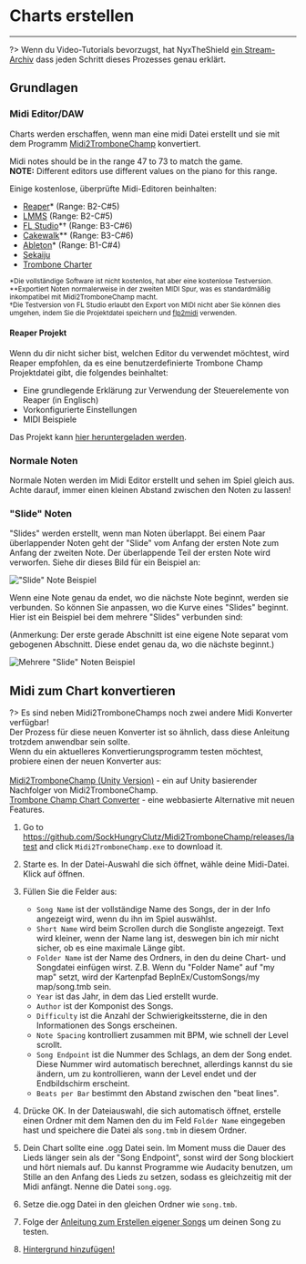 # Charts erstellen
---

?> Wenn du Video-Tutorials bevorzugst, hat NyxTheShield [ein Stream-Archiv](https://www.youtube.com/watch?v=ig27SlJveGs) dass jeden Schritt dieses Prozesses genau erklärt.

## Grundlagen
### Midi Editor/DAW
Charts werden erschaffen, wenn man eine midi Datei erstellt und sie mit dem Programm [Midi2TromboneChamp](#converting-midi-to-map-file) konvertiert.

Midi notes should be in the range 47 to 73 to match the game.<br>**NOTE:** Different editors use different values on the piano for this range.

Einige kostenlose, überprüfte Midi-Editoren beinhalten:
- [Reaper](https://www.reaper.fm/download.php)* (Range: B2-C#5)
- [LMMS](https://lmms.io/download#windows) (Range: B2-C#5)
- [FL Studio](https://www.image-line.com/fl-studio-download/)*† (Range: B3-C#6)
- [Cakewalk](https://www.bandlab.com/products/cakewalk)** (Range: B3-C#6)
- [Ableton](https://www.ableton.com/en/trial/)* (Range: B1-C#4)
- [Sekaiju](http://openmidiproject.osdn.jp/Sekaiju_en.html)
- [Trombone Charter](https://github.com/towai/TromboneCharter/releases/latest)

<sub>*Die vollständige Software ist nicht kostenlos, hat aber eine kostenlose Testversion.</sub><br> <sub>**Exportiert Noten normalerweise in der zweiten MIDI Spur, was es standardmäßig inkompatibel mit Midi2TromboneChamp macht.</sub><br> <sub>†Die Testversion von FL Studio erlaubt den Export von MIDI nicht aber Sie können dies umgehen, indem Sie die Projektdatei speichern und <a href="https://github.com/Kaydax/flp2midi/releases/latest">flp2midi</a> verwenden.</p>

<h4 spaces-before="0">
  Reaper Projekt
</h4>

<p spaces-before="0">
  Wenn du dir nicht sicher bist, welchen Editor du verwendet möchtest, wird Reaper empfohlen, da es eine benutzerdefinierte Trombone Champ Projektdatei gibt, die folgendes beinhaltet:
</p>

<ul>
  <li>
    Eine grundlegende Erklärung zur Verwendung der Steuerelemente von Reaper (in Englisch)
  </li>
  <li>
    Vorkonfigurierte Einstellungen
  </li>
  <li>
    MIDI Beispiele
  </li>
</ul>

<p spaces-before="0">
  Das Projekt kann <a href="https://trombone.wiki/docs/files/REAPER_Trombone_Champ_Charting_Template.zip">hier heruntergeladen werden</a>.
</p>

<h3 spaces-before="0">
  Normale Noten
</h3>

<p spaces-before="0">
  Normale Noten werden im Midi Editor erstellt und sehen im Spiel gleich aus. Achte darauf, immer einen kleinen Abstand zwischen den Noten zu lassen!
</p>

<h3 spaces-before="0">
  "Slide" Noten
</h3>

<p spaces-before="0">
  "Slides" werden erstellt, wenn man Noten überlappt. Bei einem Paar überlappender Noten geht der "Slide" vom Anfang der ersten Note zum Anfang der zweiten Note. Der überlappende Teil der ersten Note wird verworfen. Siehe dir dieses Bild für ein Beispiel an:
</p>

<p spaces-before="0">
  <img src="../docs/files/slide1.png" alt="&quot;Slide&quot; Note Beispiel" />
</p>

<p spaces-before="0">
  Wenn eine Note genau da endet, wo die nächste Note beginnt, werden sie verbunden. So können Sie anpassen, wo die Kurve eines "Slides" beginnt. Hier ist ein Beispiel bei dem mehrere "Slides" verbunden sind:
</p>

<p spaces-before="0">
  (Anmerkung: Der erste gerade Abschnitt ist eine eigene Note separat vom gebogenen Abschnitt. Diese endet genau da, wo die nächste beginnt.)
</p>

<p spaces-before="0">
  <img src="../docs/files/slide2.png" alt="Mehrere &quot;Slide&quot; Noten Beispiel" />
</p>

<h2 spaces-before="0">
  Midi zum Chart konvertieren
</h2>

<p spaces-before="0">
  ?> Es sind neben Midi2TromboneChamps noch zwei andere Midi Konverter verfügbar! <br>Der Prozess für diese neuen Konverter ist so ähnlich, dass diese Anleitung trotzdem anwendbar sein sollte. <br>Wenn du ein aktuelleres Konvertierungsprogramm testen möchtest, probiere einen der neuen Konverter aus: <br><br><a href="https://nyxtheshield.github.io/Midi2TromboneChamp/">Midi2TromboneChamp (Unity Version)</a> - ein auf Unity basierender Nachfolger von Midi2TromboneChamp. <br><a href="https://rshieldsprojects.github.io/projects/tccc/">Trombone Champ Chart Converter</a> - eine webbasierte Alternative mit neuen Features.
</p>

<ol start="1">
  <li>
    <p spaces-before="0">
      Go to <a href="https://github.com/SockHungryClutz/Midi2TromboneChamp/releases/latest" x-nc="1">https://github.com/SockHungryClutz/Midi2TromboneChamp/releases/latest</a> and click <code>Midi2TromboneChamp.exe</code> to download it.
    </p>
  </li>
  
  <li>
    <p spaces-before="0">
      Starte es. In der Datei-Auswahl die sich öffnet, wähle deine Midi-Datei. Klick auf öffnen.
    </p>
  </li>
  
  <li>
    <p spaces-before="0">
      Füllen Sie die Felder aus:
    </p>
    <ul>
      <li>
        <code>Song Name</code> ist der vollständige Name des Songs, der in der Info angezeigt wird, wenn du ihn im Spiel auswählst.
      </li>
      <li>
        <code>Short Name</code> wird beim Scrollen durch die Songliste angezeigt. Text wird kleiner, wenn der Name lang ist, deswegen bin ich mir nicht sicher, ob es eine maximale Länge gibt.
      </li>
      <li>
        <code>Folder Name</code> ist der Name des Ordners, in den du deine Chart- und Songdatei einfügen wirst. Z.B. Wenn du "Folder Name" auf "my map" setzt, wird der Kartenpfad BepInEx/CustomSongs/my map/song.tmb sein.
      </li>
      <li>
        <code>Year</code> ist das Jahr, in dem das Lied erstellt wurde.
      </li>
      <li>
        <code>Author</code> ist der Komponist des Songs.
      </li>
      <li>
        <code>Difficulty</code> ist die Anzahl der Schwierigkeitssterne, die in den Informationen des Songs erscheinen.
      </li>
      <li>
        <code>Note Spacing</code> kontrolliert zusammen mit BPM, wie schnell der Level scrollt.
      </li>
      <li>
        <code>Song Endpoint</code> ist die Nummer des Schlags, an dem der Song endet. Diese Nummer wird automatisch berechnet, allerdings kannst du sie ändern, um zu kontrollieren, wann der Level endet und der Endbildschirm erscheint.
      </li>
      <li>
        <code>Beats per Bar</code> bestimmt den Abstand zwischen den "beat lines".
      </li>
    </ul>
  </li>
  
  <li>
    <p spaces-before="0">
      Drücke OK. In der Dateiauswahl, die sich automatisch öffnet, erstelle einen Ordner mit dem Namen den du im Feld <code>Folder Name</code> eingegeben hast und speichere die Datei als <code>song.tmb</code> in diesem Ordner.
    </p>
  </li>
  
  <li>
    <p spaces-before="0">
      Dein Chart sollte eine .ogg Datei sein. Im Moment muss die Dauer des Lieds länger sein als der "Song Endpoint", sonst wird der Song blockiert und hört niemals auf. Du kannst Programme wie Audacity benutzen, um Stille an den Anfang des Lieds zu setzen, sodass es gleichzeitig mit der Midi anfängt. Nenne die Datei <code>song.ogg</code>.
    </p>
  </li>
  
  <li>
    <p spaces-before="0">
      Setze die.ogg Datei in den gleichen Ordner wie <code>song.tmb</code>.
    </p>
  </li>
  
  <li>
    <p spaces-before="0">
      Folge der <a href="installing-songs">Anleitung zum Erstellen eigener Songs</a> um deinen Song zu testen.
    </p>
  </li>
  
  <li>
    <p spaces-before="0">
      <a href="chart-backgrounds">Hintergrund hinzufügen!</a>
    </p>
  </li>
</ol>
